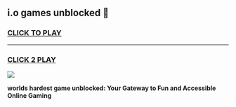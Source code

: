 
## i.o games unblocked 👋
<h3>
<a href="https://premium.freeplayer.one?title=i.o_games_unblocked&ref=13F">CLICK TO PLAY</a></h3>
<hr>

<h3>
<a href="https://premium.freeplayer.one?title=i.o_games_unblocked&ref=13F">CLICK 2 PLAY</a>
  
</h3>

<a href="https://premium.freeplayer.one?title=i.o_games_unblocked&ref=12F/"><img src="https://clearcache.store/games.png"></a>


**worlds hardest game unblocked: Your Gateway to Fun and Accessible Online Gaming**
